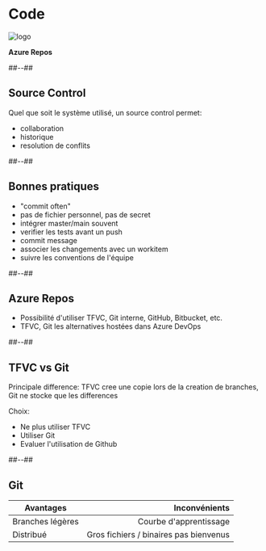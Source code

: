 <!-- .slide: class="transition bg-pink" -->
# Code
![logo](./assets/images/services/repos/logo.svg)

**Azure Repos**

##--##

## Source Control

Quel que soit le système utilisé, un source control permet:

- collaboration
- historique
- resolution de conflits


##--##

## Bonnes pratiques
- "commit often"
- pas de fichier personnel, pas de secret
- intégrer master/main souvent
- verifier les tests avant un push
- commit message
- associer les changements avec un workitem
- suivre les conventions de l'équipe

##--##

## Azure Repos

- Possibilité d'utiliser TFVC, Git interne, GitHub, Bitbucket, etc.
-  TFVC, Git les alternatives hostées dans Azure DevOps

##--##

## TFVC vs Git

Principale difference: TFVC cree une copie lors de la creation de branches, Git ne stocke que les differences

Choix:
- Ne plus utiliser TFVC
- Utiliser Git
- Evaluer l'utilisation de Github


##--##

## Git

| Avantages        |                          Inconvénients |
|------------------|---------------------------------------:|
| Branches légères |                 Courbe d'apprentissage |
| Distribué        | Gros fichiers / binaires pas bienvenus |
